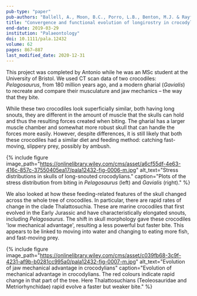 ```yaml
---
pub-type: "paper"
pub-authors: "Ballell, A., Moon, B.C., Porro, L.B., Benton, M.J. & Rayfield, E.J."
title: "Convergence and functional evolution of longirostry in crocodylomorphs"
end-date: 2019-03-29
institution: "Palaeontology"
doi: 10.1111/pala.12432 
volume: 62
pages: 867–887
last_modified_date: 2020-12-31
---
```

This project was completed by Antonio while he was an MSc student at the
University of Bristol. We used CT scan data of two crocodiles: _Pelagosaurus_,
from 180 million years ago, and a modern gharial (_Gavialis_) to recreate and
compare their musculature and jaw mechanics – the way that they bite.

While these two crocodiles look superficially similar, both having long snouts,
they are different in the amount of muscle that the skulls can hold and thus the
resulting forces created when biting. The gharial has a larger muscle chamber
and somewhat more robust skull that can handle the forces more easily. However,
despite differences, it is still likely that both these crocodiles had a similar
diet and feeding method: catching fast-moving, slippery prey, possibly by
ambush.

{% include figure
    image_path="https://onlinelibrary.wiley.com/cms/asset/a6cf55df-4e63-416c-857c-37550405ea17/pala12432-fig-0006-m.jpg"
    alt_text="Stress distributions in skulls of long-snouted crocodylians."
    caption="Plots of the stress distribution from biting in _Pelagosaurus_
    (left) and _Gavialis_ (right)."
%}

We also looked at how these feeding-related features of the skull changed across
the whole tree of crocodiles. In particular, there are rapid rates of change in
the clade Thalattosuchia. These are marine crocodiles that first evolved in the
Early Jurassic and have characteristically elongated snouts, including
_Pelagosaurus_. The shift in skull morphology gave these crocodiles 'low
mechanical advantage', resulting a less powerful but faster bite. This appears
to be linked to moving into water and changing to eating more fish, and
fast-moving prey.

{% include figure
    image_path="https://onlinelibrary.wiley.com/cms/asset/c039fb68-3c9f-4231-af9b-b0281cc995a0/pala12432-fig-0007-m.jpg"
    alt_text="Evolution of jaw mechanical advantage in crocodylians"
    caption="Evolution of mechanical advantage in crocodylians. The red colours
    indicate rapid change in that part of the tree. Here Thalattosuchians
    (Teoleosauridae and Metriorhynchidae) rapid evolve a faster but weaker bite."
%}

